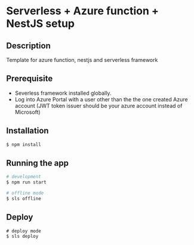 # Serverless + Azure function + NestJS setup

## Description
Template for azure function, nestjs and serverless framework

## Prerequisite

* Severless framework installed globally.
* Log into Azure Portal with a user other than the the one created Azure account (JWT token issuer should be your azure account instead of Microsoft)

## Installation

```bash
$ npm install
```

## Running the app

```bash
# development
$ npm run start

# offline mode
$ sls offline
```

## Deploy 

```
# deploy mode
$ sls deploy
```

